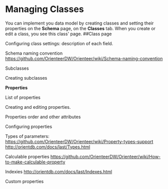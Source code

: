 # Managing Classes
You can implement you data model by creating classes and setting their properties on the **Schema** page, on the **Classes** tab.
When you create or edit a class, you see this class' page.
##Class page

Configuring class settings: description of each field.

Schema naming convention https://github.com/OrienteerDW/Orienteer/wiki/Schema-naming-convention

Subclasses

Creating subclasses

**Properties**

List of properties

Creating and editing properties.

Properties order and other attributes

Configuring properties

Types of parameters: https://github.com/OrienteerDW/Orienteer/wiki/Property-types-support 
http://orientdb.com/docs/last/Types.html


Calculable properties https://github.com/OrienteerDW/Orienteer/wiki/How-to-make-calculable-property

Indexies http://orientdb.com/docs/last/Indexes.html

Custom properties 